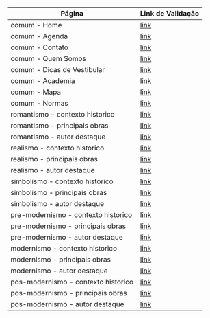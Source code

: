 Página                              | Link de Validação
------------------------------------|----------------------------------------------------------------------------------------------------------------------------------
comum - Home                        | [link](https://validator.w3.org/nu/?doc=https%3A%2F%2Fbrasil-literario.000webhostapp.com)
comum - Agenda                      | [link](https://validator.w3.org/nu/?doc=https%3A%2F%2Fbrasil-literario.000webhostapp.com%2Fagenda.php)
comum - Contato                     | [link](https://validator.w3.org/nu/?doc=https%3A%2F%2Fbrasil-literario.000webhostapp.com%2Fcontato.php)
comum - Quem Somos                  | [link](https://validator.w3.org/nu/?doc=https%3A%2F%2Fbrasil-literario.000webhostapp.com%2Fquem-somos.php)
comum - Dicas de Vestibular         | [link](https://validator.w3.org/nu/?doc=https%3A%2F%2Fbrasil-literario.000webhostapp.com%2Fdicas-de-vestibular.php)
comum - Academia                    | [link](https://validator.w3.org/nu/?doc=https%3A%2F%2Fbrasil-literario.000webhostapp.com%2Facademia.php)
comum - Mapa                        | [link](https://validator.w3.org/nu/?doc=https%3A%2F%2Fbrasil-literario.000webhostapp.com%2Fmapa.php)
comum - Normas                      | [link](https://validator.w3.org/nu/?doc=https%3A%2F%2Fbrasil-literario.000webhostapp.com%2Fnormas.php)
romantismo - contexto historico     | [link](https://validator.w3.org/nu/?doc=https%3A%2F%2Fbrasil-literario.000webhostapp.com%2Fromantismo-contexto-historico.php)
romantismo - principais obras       | [link](https://validator.w3.org/nu/?doc=https%3A%2F%2Fbrasil-literario.000webhostapp.com%2Fromantismo-principais-obras.php)
romantismo - autor destaque         | [link](https://validator.w3.org/nu/?doc=https%3A%2F%2Fbrasil-literario.000webhostapp.com%2Fromantismo-autor-destaque.php)
realismo - contexto historico       | [link](https://validator.w3.org/nu/?doc=https%3A%2F%2Fbrasil-literario.000webhostapp.com%2Frealismo-contexto-historico.php)
realismo - principais obras         | [link](https://validator.w3.org/nu/?doc=https%3A%2F%2Fbrasil-literario.000webhostapp.com%2Frealismo-principais-obras.php)
realismo - autor destaque           | [link](https://validator.w3.org/nu/?doc=https%3A%2F%2Fbrasil-literario.000webhostapp.com%2Frealismo-autor-destaque.php)
simbolismo - contexto historico     | [link](https://validator.w3.org/nu/?doc=https%3A%2F%2Fbrasil-literario.000webhostapp.com%2Fsimbolismo-contexto-historico.php)
simbolismo - principais obras       | [link](https://validator.w3.org/nu/?doc=https%3A%2F%2Fbrasil-literario.000webhostapp.com%2Fsimbolismo-principais-obras.php)
simbolismo - autor destaque         | [link](https://validator.w3.org/nu/?doc=https%3A%2F%2Fbrasil-literario.000webhostapp.com%2Fsimbolismo-autor-destaque.php)
pre-modernismo - contexto historico | [link](https://validator.w3.org/nu/?doc=https%3A%2F%2Fbrasil-literario.000webhostapp.com%2Fpre-modernismo-contexto-historico.php)
pre-modernismo - principais obras   | [link](https://validator.w3.org/nu/?doc=https%3A%2F%2Fbrasil-literario.000webhostapp.com%2Fpre-modernismo-principais-obras.php)
pre-modernismo - autor destaque     | [link](https://validator.w3.org/nu/?doc=https%3A%2F%2Fbrasil-literario.000webhostapp.com%2Fpre-modernismo-autor-destaque.php)
modernismo - contexto historico     | [link](https://validator.w3.org/nu/?doc=https%3A%2F%2Fbrasil-literario.000webhostapp.com%2Fmodernismo-contexto-historico.php)
modernismo - principais obras       | [link](https://validator.w3.org/nu/?doc=https%3A%2F%2Fbrasil-literario.000webhostapp.com%2Fmodernismo-principais-obras.php)
modernismo - autor destaque         | [link](https://validator.w3.org/nu/?doc=https%3A%2F%2Fbrasil-literario.000webhostapp.com%2Fmodernismo-autor-destaque.php)
pos-modernismo - contexto historico | [link](https://validator.w3.org/nu/?doc=https%3A%2F%2Fbrasil-literario.000webhostapp.com%2Fpos-modernismo-contexto-historico.php)
pos-modernismo - principais obras   | [link](https://validator.w3.org/nu/?doc=https%3A%2F%2Fbrasil-literario.000webhostapp.com%2Fpos-modernismo-principais-obras.php)
pos-modernismo - autor destaque     | [link](https://validator.w3.org/nu/?doc=https%3A%2F%2Fbrasil-literario.000webhostapp.com%2Fpos-modernismo-autor-destaque.php)